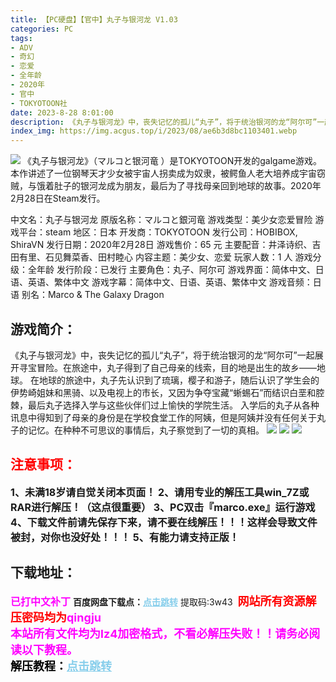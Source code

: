 ```yaml
---
title: 【PC硬盘】【官中】丸子与银河龙 V1.03
categories: PC
tags:
- ADV
- 奇幻
- 恋爱
- 全年龄
- 2020年
- 官中
- TOKYOTOON社
date: 2023-8-28 8:01:00
description: 《丸子与银河龙》中，丧失记忆的孤儿“丸子”，将于统治银河的龙“阿尔可”一起展开寻宝冒险。在旅途中，丸子得到了自己母亲的线索，目的地是出生的故乡——地球。
index_img: https://img.acgus.top/i/2023/08/ae6b3d8bc1103401.webp
---
```

![](https://img.acgus.top/i/2023/08/ae6b3d8bc1103401.webp)
《丸子与银河龙》（マルコと银河竜 ）是TOKYOTOON开发的galgame游戏。本作讲述了一位钢琴天才少女被宇宙人拐卖成为奴隶，被鳄鱼人老大培养成宇宙窃贼，与饿着肚子的银河龙成为朋友，最后为了寻找母亲回到地球的故事。2020年2月28日在Steam发行。

中文名：丸子与银河龙
原版名称：マルコと銀河竜
游戏类型：美少女恋爱冒险
游戏平台：steam
地区：日本
开发商：TOKYOTOON
发行公司：HOBIBOX, ShiraVN
发行日期：2020年2月28日
游戏售价：65 元
主要配音：井泽诗织、吉田有里、石见舞菜香、田村睦心
内容主题：美少女、恋爱
玩家人数：1 人
游戏分级：全年龄
发行阶段：已发行
主要角色：丸子、阿尔可
游戏界面：简体中文、日语、英语、繁体中文
游戏字幕：简体中文、日语、英语、繁体中文
游戏音频：日语
别名：Marco & The Galaxy Dragon

## 游戏简介：
《丸子与银河龙》中，丧失记忆的孤儿“丸子”，将于统治银河的龙“阿尔可”一起展开寻宝冒险。在旅途中，丸子得到了自己母亲的线索，目的地是出生的故乡——地球。
在地球的旅途中，丸子先认识到了琉璃，樱子和游子，随后认识了学生会的伊势崎姐妹和黑骑、以及电视上的市长，又因为争夺宝藏“蜥蜴石”而结识白垩和腔棘，最后丸子选择入学与这些伙伴们过上愉快的学院生活。
入学后的丸子从各种讯息中得知到了母亲的身份是在学校食堂工作的阿姨，但是阿姨并没有任何关于丸子的记忆。在种种不可思议的事情后，丸子察觉到了一切的真相。
![](https://img.acgus.top/i/2023/08/1e1453399a103411.webp)
![](https://img.acgus.top/i/2023/08/2d3832231f103406.webp)
![](https://img.acgus.top/i/2023/08/bf56125618103404.webp)





## <font color=#FF0000 >注意事项：</font>
<font size=3><b>1、未满18岁请自觉关闭本页面！
2、请用专业的解压工具win_7Z或RAR进行解压！（这点很重要）
3、PC双击『marco.exe』运行游戏
4、下载文件前请先保存下来，请不要在线解压！！！这样会导致文件被封，对你也没好处！！！
5、有能力请支持正版！</b></font>

## 下载地址：
<font color=#FF00FF size=3><b>已打中文补丁</b></font>
<b>百度网盘下载点：</b><a href="https://pan.baidu.com/s/1_jUhXgtpJqnxfCEtADVRJw?pwd=3w43" style="color: #87CEEB;"><b>点击跳转</b></a> 提取码:3w43
<a style="padding: 0" href="https://post.qingju.org/AD/"><img style="max-width:100%" src="https://img.acgus.top/i/2024/07/478f689b8021d8d499ab43d21acf137a.gif" alt=""></a>
<b><font color=#FF0000 size=4>网站所有资源解压密码均为</b></font><b><font color=#FF00FF size=4>qingju</font><font color=#FF0000 ></font></b><br><b><font color=#FF00FF size=4>本站所有文件均为lz4加密格式，不看必解压失败！！请务必阅读以下教程。</b></font><br><b><font color=#000 size=4>解压教程：</b><a href="https://post.qingju.org/tutorial/000/" style="color: #87CEEB;"><b>点击跳转</b></a>
